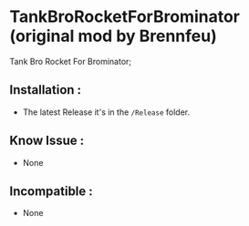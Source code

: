 # TankBroRocketForBrominator (original mod by Brennfeu)
 Tank Bro Rocket For Brominator;

## Installation :
 * The latest Release it's in the `/Release` folder.

## Know Issue :
 * None

## Incompatible :
 * None